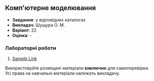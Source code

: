 ## Комп'ютерне моделювання

<!-- [![Alt Sample Text](shields.io badge)](#) -->

- **Завдання**: у відповідних каталогах
- **Викладач**: Шушура О. М.
- **Варіант**: 22 
- **Оцінка**: -

### Лабораторні роботи
  1. [Sample Link](#)

Використовуйте розміщені матеріали **виключно** для самоперевірки. <br>
Усі права на навчальні матеріали належать викладачу.
